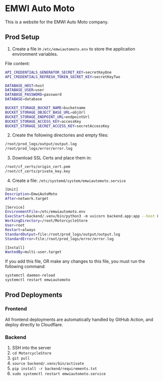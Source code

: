 # EMWI Auto Moto

This is a website for the EMWI Auto Moto company. 

## Prod Setup
1. Create a file in `/etc/emwiautomoto.env` to store the application environment variables.

File content:
```bash
API_CREDENTIALS_GENERATOR_SECRET_KEY=secretKeyOne
API_CREDENTIALS_REFRESH_TOKEN_SECRET_KEY=secretKeyTwo

DATABASE_HOST=host
DATABASE_USER=user
DATABASE_PASSWORD=password
DATABASE=database

BUCKET_STORAGE_BUCKET_NAME=bucketname
BUCKET_STORAGE_OBJECT_BASE_URL=objUrl
BUCKET_STORAGE_ENDPOINT_URL=endpointUrl
BUCKET_STORAGE_ACCESS_KEY=accessKey
BUCKET_STORAGE_SECRET_ACCESS_KEY=secretAccessKey
```

2. Create the following directories and empty files:
```bash
/root/prod_logs/output/output.log
/root/prod_logs/error/error.log
````

3. Download SSL Certs and place them in:
```bash
/root/cf_certs/origin_cert.pem
/root/cf_certs/private_key.key
```

4. Create a file: `/etc/systemd/system/emwiautomoto.service`
```bash
[Unit]
Description=EmwiAutoMoto
After=network.target

[Service]
EnvironmentFile=/etc/emwiautomoto.env
ExecStart=backend/.venv/bin/python3 -m uvicorn backend.app:app --host 0.0.0.0 --port 443 --ssl-keyfile=/root/cf_certs/private_key.key --ssl-certfile=/root/cf_certs/origin_cert.pem
WorkingDirectory=/root/MotorcycleStore
User=root
Restart=always
StandardOutput=file:/root/prod_logs/output/output.log
StandardError=file:/root/prod_logs/error/error.log

[Install]
WantedBy=multi-user.target
```

If you add this file, OR make any changes to this file, you must run the following command:
```bash
systemctl daemon-reload
systemctl restart emwiautomoto
```

## Prod Deployments

### Frontend
All frontend deployments are automatically handled by GitHub Action, and deploy directly to Cloudflare.

### Backend

1. SSH into the server
2. `cd MotorcycleStore`
3. `git pull`
4. `source backend/.venv/bin/activate`
5. `pip install -r backend/requirements.txt`
6. `sudo systemctl restart emwiautomoto.service`
